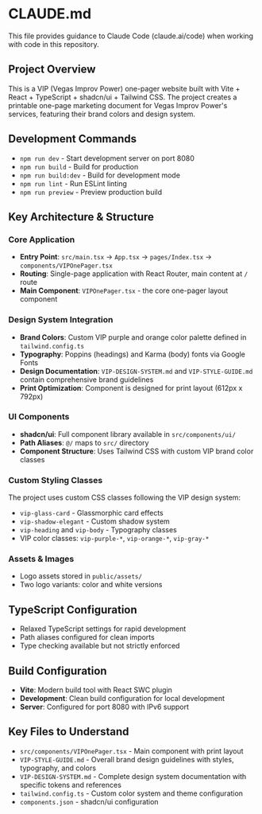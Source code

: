 # CLAUDE.md

This file provides guidance to Claude Code (claude.ai/code) when working with code in this repository.

## Project Overview

This is a VIP (Vegas Improv Power) one-pager website built with Vite + React + TypeScript + shadcn/ui + Tailwind CSS. The project creates a printable one-page marketing document for Vegas Improv Power's services, featuring their brand colors and design system.

## Development Commands

- `npm run dev` - Start development server on port 8080
- `npm run build` - Build for production
- `npm run build:dev` - Build for development mode
- `npm run lint` - Run ESLint linting
- `npm run preview` - Preview production build

## Key Architecture & Structure

### Core Application
- **Entry Point**: `src/main.tsx` → `App.tsx` → `pages/Index.tsx` → `components/VIPOnePager.tsx`
- **Routing**: Single-page application with React Router, main content at `/` route
- **Main Component**: `VIPOnePager.tsx` - the core one-pager layout component

### Design System Integration
- **Brand Colors**: Custom VIP purple and orange color palette defined in `tailwind.config.ts`
- **Typography**: Poppins (headings) and Karma (body) fonts via Google Fonts
- **Design Documentation**: `VIP-DESIGN-SYSTEM.md` and `VIP-STYLE-GUIDE.md` contain comprehensive brand guidelines
- **Print Optimization**: Component is designed for print layout (612px x 792px)

### UI Components
- **shadcn/ui**: Full component library available in `src/components/ui/`
- **Path Aliases**: `@/` maps to `src/` directory
- **Component Structure**: Uses Tailwind CSS with custom VIP brand color classes

### Custom Styling Classes
The project uses custom CSS classes following the VIP design system:
- `vip-glass-card` - Glassmorphic card effects
- `vip-shadow-elegant` - Custom shadow system
- `vip-heading` and `vip-body` - Typography classes
- VIP color classes: `vip-purple-*`, `vip-orange-*`, `vip-gray-*`

### Assets & Images
- Logo assets stored in `public/assets/`
- Two logo variants: color and white versions

## TypeScript Configuration
- Relaxed TypeScript settings for rapid development
- Path aliases configured for clean imports
- Type checking available but not strictly enforced

## Build Configuration
- **Vite**: Modern build tool with React SWC plugin
- **Development**: Clean build configuration for local development
- **Server**: Configured for port 8080 with IPv6 support

## Key Files to Understand
- `src/components/VIPOnePager.tsx` - Main component with print layout
- `VIP-STYLE-GUIDE.md` - Overall brand design guidelines with styles, typography, and colors
- `VIP-DESIGN-SYSTEM.md` - Complete design system documentation with specific tokens and references
- `tailwind.config.ts` - Custom color system and theme configuration
- `components.json` - shadcn/ui configuration